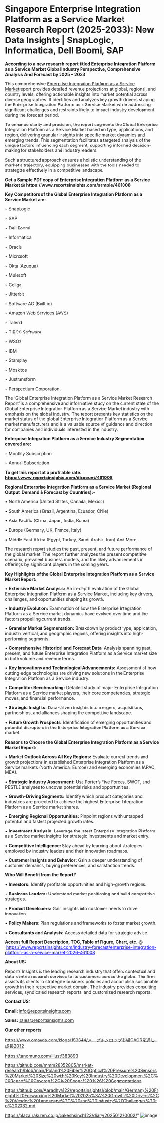 # Singapore Enterprise Integration Platform as a Service Market Research Report (2025-2033): New Data Insights | SnapLogic, Informatica, Dell Boomi, SAP

<strong>According to a new research report titled Enterprise Integration Platform as a Service Market Global Industry Perspective, Comprehensive Analysis And Forecast by 2025 – 2033</strong>

This comprehensive <a href=https://www.reportsinsights.com/sample/461008>Enterprise Integration Platform as a Service Market</a>report provides detailed revenue projections at global, regional, and country levels, offering actionable insights into market potential across diverse geographies. It identifies and analyzes key growth drivers shaping the Enterprise Integration Platform as a Service Market while addressing significant challenges and restraints likely to impact industry development during the forecast period.

To enhance clarity and precision, the report segments the Global Enterprise Integration Platform as a Service Market based on type, applications, and region, delivering granular insights into specific market dynamics and emerging trends. This segmentation facilitates a targeted analysis of the unique factors influencing each segment, supporting informed decision-making for stakeholders and industry leaders.

Such a structured approach ensures a holistic understanding of the market's trajectory, equipping businesses with the tools needed to strategize effectively in a competitive landscape.

<strong>Get a Sample PDF copy of Enterprise Integration Platform as a Service Market </strong><strong>@<a href=https://www.reportsinsights.com/sample/461008 style=color:#0000ff;> https://www.reportsinsights.com/sample/461008</a></strong></font>

<strong>Key Competitors of the Global Enterprise Integration Platform as a Service Market are:</strong>

‣ SnapLogic

‣ SAP

‣ Dell Boomi

‣ Informatica

‣ Oracle

‣ Microsoft

‣ Okta (Azuqua)

‣ Mulesoft

‣ Celigo

‣ Jitterbit

‣ Software AG (Built.io)

‣ Amazon Web Services (AWS)

‣ Talend

‣ TIBCO Software

‣ WSO2

‣ IBM

‣ Stamplay

‣ Moskitos

‣ Justransform

‣ Perspectium Corporation,

The ‘Global Enterprise Integration Platform as a Service Market Research Report’ is a comprehensive and informative study on the current state of the Global Enterprise Integration Platform as a Service Market industry with emphasis on the global industry. The report presents key statistics on the market status of the global Enterprise Integration Platform as a Service market manufacturers and is a valuable source of guidance and direction for companies and individuals interested in the industry.

<strong>Enterprise Integration Platform as a Service Industry Segmentation covered are:</strong>

‣ Monthly Subscription

‣ Annual Subscription

<strong>To get this report at a profitable rate.: <a href=https://www.reportsinsights.com/discount/461008 style=color:#0000ff;>https://www.reportsinsights.com/discount/461008</a></strong></font>

<strong>Regional Enterprise Integration Platform as a Service Market (Regional Output, Demand &amp; Forecast by Countries):-</strong>

• North America (United States, Canada, Mexico)

• South America ( Brazil, Argentina, Ecuador, Chile)

• Asia Pacific (China, Japan, India, Korea)

• Europe (Germany, UK, France, Italy)

• Middle East Africa (Egypt, Turkey, Saudi Arabia, Iran) And More.

The research report studies the past, present, and future performance of the global market. The report further analyzes the present competitive scenario, prevalent business models, and the likely advancements in offerings by significant players in the coming years.

<strong>Key Highlights of the Global Enterprise Integration Platform as a Service Market Report:</strong>

• <strong>Extensive Market Analysis:</strong> An in-depth evaluation of the Global Enterprise Integration Platform as a Service Market, including key drivers, challenges, and opportunities shaping its growth.

• <strong>Industry Evolution:</strong> Examination of how the Enterprise Integration Platform as a Service market dynamics have evolved over time and the factors propelling current trends.

• <strong>Granular Market Segmentation:</strong> Breakdown by product type, application, industry vertical, and geographic regions, offering insights into high-performing segments.

• <strong>Comprehensive Historical and Forecast Data:</strong> Analysis spanning past, present, and future Enterprise Integration Platform as a Service market size in both volume and revenue terms.

• <strong>Key Innovations and Technological Advancements:</strong> Assessment of how cutting-edge technologies are driving new solutions in the Enterprise Integration Platform as a Service industry.

• <strong>Competitor Benchmarking:</strong> Detailed study of major Enterprise Integration Platform as a Service market players, their core competencies, strategic moves, and financial performance.

• <strong>Strategic Insights:</strong> Data-driven insights into mergers, acquisitions, partnerships, and alliances shaping the competitive landscape.

• <strong>Future Growth Prospects:</strong> Identification of emerging opportunities and potential disruptors in the Enterprise Integration Platform as a Service market.

<strong>Reasons to Choose the Global Enterprise Integration Platform as a Service Market Report:</strong>

• <strong>Market Outlook Across All Key Regions:</strong> Evaluate current trends and growth projections in established Enterprise Integration Platform as a Service markets (North America, Europe) and emerging economies (APAC, MEA).

• <strong>Strategic Industry Assessment:</strong> Use Porter’s Five Forces, SWOT, and PESTLE analyses to uncover potential risks and opportunities.

• <strong>Growth-Driving Segments:</strong> Identify which product categories and industries are projected to achieve the highest Enterprise Integration Platform as a Service market shares.

• <strong>Emerging Regional Opportunities:</strong> Pinpoint regions with untapped potential and fastest projected growth rates.

• <strong>Investment Analysis:</strong> Leverage the latest Enterprise Integration Platform as a Service market insights for strategic investments and market entry.

• <strong>Competitive Intelligence:</strong> Stay ahead by learning about strategies employed by industry leaders and their innovation roadmaps.

• <strong>Customer Insights and Behavior:</strong> Gain a deeper understanding of customer demands, buying preferences, and satisfaction trends.

<strong>Who Will Benefit from the Report?</strong>

• <strong>Investors:</strong> Identify profitable opportunities and high-growth regions.

• <strong>Business Leaders:</strong> Understand market positioning and build competitive strategies.

• <strong>Product Developers:</strong> Gain insights into customer needs to drive innovation.

• <strong>Policy Makers:</strong> Plan regulations and frameworks to foster market growth.

• <strong>Consultants and Analysts:</strong> Access detailed data for strategic advice.
</ul>
<strong>Access full Report Description, TOC, Table of Figure, Chart, etc. </strong>@  <a href=https://www.reportsinsights.com/industry-forecast/enterprise-integration-platform-as-a-service-market-2026-461008 style=color:#0000ff;>https://www.reportsinsights.com/industry-forecast/enterprise-integration-platform-as-a-service-market-2026-461008</a></font>

<strong><strong>About US</strong>:</strong>

Reports Insights is the leading research industry that offers contextual and data-centric research services to its customers across the globe. The firm assists its clients to strategize business policies and accomplish sustainable growth in their respective market domain. The industry provides consulting services, syndicated research reports, and customized research reports.

<strong>Contact US:</strong>

<p class=""""><b>Email:</b> <a href=mailto:info@reportsinsights.com>info@reportsinsights.com</a></p>
<p class=""""><b>Sales:</b> <a href=mailto:sales@reportsinsights.com>sales@reportsinsights.com</a></p>

<strong>Our other reports</strong>

<a href=https://www.omaada.com/blogs/153644/メープルシロップ市場CAGR見通し-成長2032>https://www.omaada.com/blogs/153644/メープルシロップ市場CAGR見通し-成長2032</a>

<a href=https://tanomuno.com/illust/383893>https://tanomuno.com/illust/383893</a>

<a href=https://github.com/mmm28052805/market-research/blob/main/Poland%20Fiber%20Optical%20Pressure%20Sensors%20Market%20Size%20with%20Key%20Industry%20Development%2C%20Report%20Coverag%2C%20Scope%20%26%20Segmentations>https://github.com/mmm28052805/market-research/blob/main/Poland%20Fiber%20Optical%20Pressure%20Sensors%20Market%20Size%20with%20Key%20Industry%20Development%2C%20Report%20Coverag%2C%20Scope%20%26%20Segmentations</a>

<a href=https://github.com/Aaradhya122/reportsinsights1/blob/main/Germany%20Freight%20Forwarding%20Market%202025%3A%20Growth%20Drivers%2C%20Vendor%20Landscape%2C%20and%20Industry%20Challenges%20to%202032.md>https://github.com/Aaradhya122/reportsinsights1/blob/main/Germany%20Freight%20Forwarding%20Market%202025%3A%20Growth%20Drivers%2C%20Vendor%20Landscape%2C%20and%20Industry%20Challenges%20to%202032.md</a>

<a href=https://plaza.rakuten.co.jp/aakeshsingh123/diary/202501220002/>https://plaza.rakuten.co.jp/aakeshsingh123/diary/202501220002/</a>"
![image](https://github.com/user-attachments/assets/f4e1906b-fa4b-4997-a06c-e853e76bb3ce)
